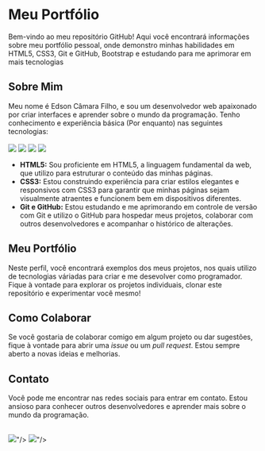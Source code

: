<h1>Meu Portfólio</h1>

<p>Bem-vindo ao meu repositório GitHub! Aqui você encontrará informações sobre meu portfólio pessoal, onde demonstro minhas habilidades em HTML5, CSS3, Git e GitHub, Bootstrap e estudando para me aprimorar em mais tecnologias</p>

<h2>Sobre Mim</h2>

<p>Meu nome é Edson Câmara Filho, e sou um desenvolvedor web apaixonado por criar interfaces e aprender sobre o mundo da programação. Tenho conhecimento e experiência básica (Por enquanto) nas seguintes tecnologias:
<br>
<br>
<img src="https://img.shields.io/badge/HTML5-E34F26?style=for-the-badge&logo=html5&logoColor=white"/>
<img src="https://img.shields.io/badge/CSS3-1572B6?style=for-the-badge&logo=css3&logoColor=white"/>
<img src="https://img.shields.io/badge/Bootstrap-563D7C?style=for-the-badge&logo=bootstrap&logoColor=white"/>
<img src="https://img.shields.io/badge/Git-E34F26?style=for-the-badge&logo=git&logoColor=white"/>
  
</p>

<ul>
  <li><strong>HTML5:</strong> Sou proficiente em HTML5, a linguagem fundamental da web, que utilizo para estruturar o conteúdo das minhas páginas.</li>
  <li><strong>CSS3:</strong> Estou construindo experiência para criar estilos elegantes e responsivos com CSS3 para garantir que minhas páginas sejam visualmente atraentes e funcionem bem em dispositivos diferentes.</li>
  <li><strong>Git e GitHub:</strong> Estou estudando e me aprimorando em controle de versão com Git e utilizo o GitHub para hospedar meus projetos, colaborar com outros desenvolvedores e acompanhar o histórico de alterações.</li>
</ul>

<h2>Meu Portfólio</h2>

<p>Neste perfil, você encontrará exemplos dos meus projetos, nos quais utilizo de tecnologias váriadas para criar e me desevolver como programador. 
Fique à vontade para explorar os projetos individuais, clonar este repositório e experimentar você mesmo!</p>

<h2>Como Colaborar</h2>

<p>Se você gostaria de colaborar comigo em algum projeto ou dar sugestões, fique à vontade para abrir uma <em>issue</em> ou um <em>pull request</em>. Estou sempre aberto a novas ideias e melhorias.</p>

<h2>Contato</h2>

<p>Você pode me encontrar nas redes sociais para entrar em contato. Estou ansioso para conhecer outros desenvolvedores e aprender mais sobre o mundo da programação.</p>

<br>
<img src="https://img.shields.io/badge/WhatsApp-25D366?style=for-the-badge&logo=whatsapp&logoColor=white <a href="https://api.whatsapp.com/send?phone=5554981212665" target="_blank"></a>"/> 
<img src="https://img.shields.io/badge/Instagram-E4405F?style=for-the-badge&logo=instagram&logoColor=white <a href="https://www.instagram.com/edsoncamarafilhoo/" target="_blank"></a>"/>

</body>

